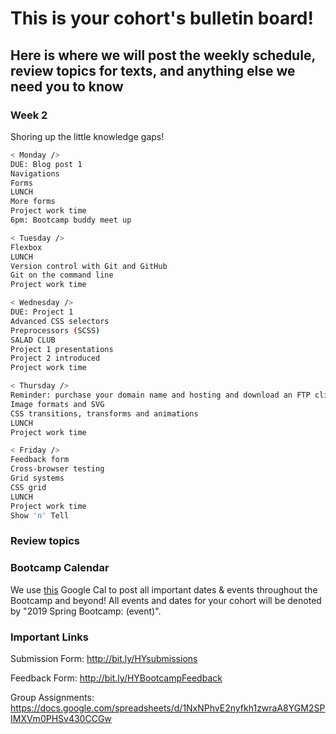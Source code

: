 # This is your cohort's bulletin board! 
## Here is where we will post the weekly schedule, review topics for texts, and anything else we need you to know

<!-- Week number -->
### Week 2

Shoring up the little knowledge gaps!

```bash
< Monday /> 
DUE: Blog post 1
Navigations
Forms
LUNCH
More forms
Project work time
6pm: Bootcamp buddy meet up

< Tuesday /> 
Flexbox
LUNCH
Version control with Git and GitHub
Git on the command line
Project work time

< Wednesday /> 
DUE: Project 1 
Advanced CSS selectors
Preprocessors (SCSS)
SALAD CLUB
Project 1 presentations
Project 2 introduced
Project work time

< Thursday /> 
Reminder: purchase your domain name and hosting and download an FTP client for Monday!
Image formats and SVG
CSS transitions, transforms and animations
LUNCH
Project work time

< Friday />
Feedback form
Cross-browser testing
Grid systems
CSS grid
LUNCH
Project work time
Show 'n' Tell
```

### Review topics
<!-- * Topic 1 -->
<!-- * Topic 2 -->
<!-- * Topic 3 -->

### Bootcamp Calendar
We use [this](https://calendar.google.com/calendar/embed?src=hackeryou.com_ckj6930nr6kraakaisos09cccs%40group.calendar.google.com&ctz=America%2FToronto) Google Cal to post all important dates & events throughout the Bootcamp and beyond! All events and dates for your cohort will be denoted by "2019 Spring Bootcamp: (event)".

### Important Links
Submission Form: http://bit.ly/HYsubmissions

Feedback Form: http://bit.ly/HYBootcampFeedback

Group Assignments: https://docs.google.com/spreadsheets/d/1NxNPhvE2nyfkh1zwraA8YGM2SPIMXVm0PHSv430CCGw

